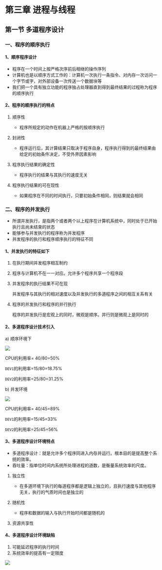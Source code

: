 # 第三章 进程与线程

## 第一节 多道程序设计

### 一、程序的顺序执行

#### 1、顺序程序设计

* 程序在一个时间上按严格次序前后相继的操作序列
* 计算机也是以顺序方式工作的：计算机一次执行一条指令、对内存一次访问一个字节或字，对外部设备一次传送一个数据块等
* 我们把一个具有独立功能的程序独占处理器直到得到最终结果的过程称为程序的顺序执行

#### 2、程序的顺序执行的特点

1. 顺序性
   * 程序所规定的动作在机器上严格的按顺序执行

2. 封闭性
   * 程序运行后，其计算结果只取决于程序自身，程序执行得到的最终结果由给定的初始条件决定，不受外界因素影响

3. 程序执行结果的确定性
   * 程序执行的结果与其执行的速度无关

4. 程序执行结果的可在现性
   * 如果程序在不同的时间执行，只要初始条件相同，则结果就会相同

### 二、程序的并发执行

* 所谓并发执行，是指两个或者两个以上程序在计算机系统中，同时处于已开始执行且尚未结束的状态
* 能够参与并发执行的程序称为并发程序
* 并发程序的执行和程序顺序执行的特征不同

#### 1、并发执行的特征如下

1. 在执行期间并发程序相互制约

2. 程序与计算机不在一一对应。允许多个程序共享一个程序段

3. 并发程序的执行结果不可在现

   并发程序与其执行的相对速度以及并发执行的多道程序之间的相互关系有关

4. 程序的并发执行和程序的并行执行

   程序的并发执行是宏观上的同时，微观是顺序。并行则是微观上是同时的

#### 2、多道程序设计技术引入

a)  顺序环境下

![](F:\自考\操作系统\img\2020-05-18_162034.jpg)

CPU的利用率= 40/80=50%

`DEV1`的利用率=15/80=18.75%

`DEV2`的利用率=25/80=31.25%

b) 并发环境

![](F:\自考\操作系统\img\FastStoneEditor.jpg)

CPU的利用率= 40/45=89%

`DEV1`的利用率=15/45=33%

`DEV2`的利用率=25/45=56%

#### 3、多道程序设计环境特点

* 多道程序设计：就是允许多个程序同进入内存并运行。根本目的是提高整个系统的效率。
* 吞吐量：指单位时间内系统所处理进程的道数，是衡量系统效率的尺度。

1. 独立性
   * 在多道环境下执行的每道程序都是逻辑上独立的，且执行速度与其他程序无关，执行的气质时间也是独立的

2. 随机性
   * 程序和数据的输入与执行开始时间都是随机的

3. 资源共享性

#### 4、多道程序设计环境缺陷

1. 可能延迟程序的执行时间
2. 系统效率的提高有一定限度

![](F:\自考\操作系统\img\FastStoneEditor.jpg)